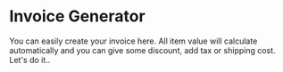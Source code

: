 # Invoice Generator

You can easily create your invoice here. All item value will calculate automatically and you can give some discount, add tax or shipping cost. Let's do it..
